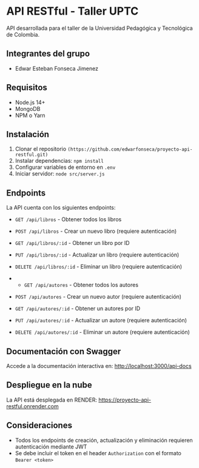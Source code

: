 # API RESTful - Taller UPTC

API desarrollada para el taller de la Universidad Pedagógica y Tecnológica de Colombia.

## Integrantes del grupo
- Edwar Esteban Fonseca Jimenez


## Requisitos
- Node.js 14+
- MongoDB
- NPM o Yarn

## Instalación
1. Clonar el repositorio `(https://github.com/edwarfonseca/proyecto-api-restful.git)`
2. Instalar dependencias: `npm install`
3. Configurar variables de entorno en `.env`
4. Iniciar servidor: `node src/server.js`

## Endpoints

La API cuenta con los siguientes endpoints:

- `GET /api/libros` - Obtener todos los libros
- `POST /api/libros` - Crear un nuevo libro (requiere autenticación)
- `GET /api/libros/:id` - Obtener un libro por ID
- `PUT /api/libros/:id` - Actualizar un libro (requiere autenticación)
- `DELETE /api/libros/:id` - Eliminar un libro (requiere autenticación)

- - `GET /api/autores` - Obtener todos los autores
- `POST /api/autores` - Crear un nuevo autor (requiere autenticación)
- `GET /api/autores/:id` - Obtener un autores por ID
- `PUT /api/autores/:id` - Actualizar un autore (requiere autenticación)
- `DELETE /api/autores/:id` - Eliminar un autore (requiere autenticación)

## Documentación con Swagger

Accede a la documentación interactiva en: [http://localhost:3000/api-docs](http://localhost:3000/api-docs)

## Despliegue en la nube

La API está desplegada en RENDER: https://proyecto-api-restful.onrender.com

## Consideraciones
- Todos los endpoints de creación, actualización y eliminación requieren autenticación mediante JWT
- Se debe incluir el token en el header `Authorization` con el formato `Bearer <token>`
